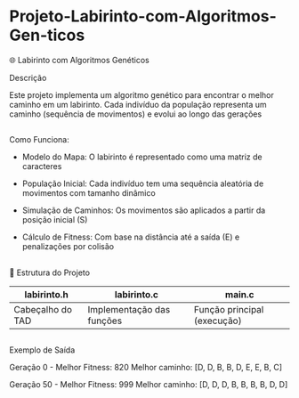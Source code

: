# Projeto-Labirinto-com-Algoritmos-Gen-ticos
🌐 Labirinto com Algoritmos Genéticos

 Descrição

Este projeto implementa um algoritmo genético para encontrar o melhor caminho em um labirinto. Cada indivíduo da população representa um caminho (sequência de movimentos) e evolui ao longo das gerações
##

Como Funciona:

- Modelo do Mapa: O labirinto é representado como uma matriz de caracteres

- População Inicial: Cada indivíduo tem uma sequência aleatória de movimentos com tamanho dinâmico

- Simulação de Caminhos: Os movimentos são aplicados a partir da posição inicial (S)

- Cálculo de Fitness: Com base na distância até a saída (E) e penalizações por colisão
##

📂 Estrutura do Projeto

| labirinto.h | labirinto.c | main.c |
|-------------|-------------|--------|
|Cabeçalho do TAD| Implementação das funções| Função principal (execução)|

##

 Exemplo de Saída

 Geração 0 - Melhor Fitness: 820
Melhor caminho: [D, D, B, B, D, E, E, B, C]

Geração 50 - Melhor Fitness: 999
Melhor caminho: [D, D, D, B, B, B, B, D, D]
##
